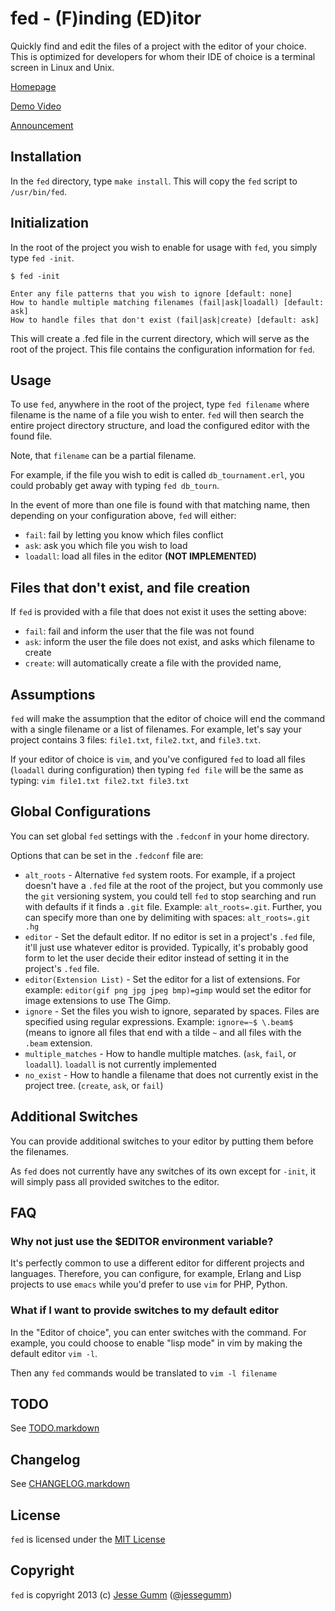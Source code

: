 # fed - (F)inding (ED)itor

Quickly find and edit the files of a project with the editor of your choice.
This is optimized for developers for whom their IDE of choice is a terminal
screen in Linux and Unix.

[Homepage](http://sigma-star.com/page/fed)

[Demo Video](http://www.youtube.com/watch?v=UyNNUOAgymE)

[Announcement](http://sigma-star.com/blog/post/introducing-fed)

## Installation

In the `fed` directory, type `make install`. This will copy the `fed` script to
`/usr/bin/fed`.

## Initialization

In the root of the project you wish to enable for usage with `fed`, you simply
type  `fed -init`.

```
$ fed -init

Enter any file patterns that you wish to ignore [default: none]
How to handle multiple matching filenames (fail|ask|loadall) [default: ask]
How to handle files that don't exist (fail|ask|create) [default: ask]
```

This will create a .fed file in the current directory, which will serve as the
root of the project. This file contains the configuration information for `fed`.

## Usage

To use `fed`, anywhere in the root of the project, type `fed filename` where
filename is the name of a file you wish to enter. `fed` will then search the
entire project directory structure, and load the configured editor with the
found file.

Note, that `filename` can be a partial filename.

For example, if the file you wish to edit is called `db_tournament.erl`, you
could probably get away with typing `fed db_tourn`.

In the event of more than one file is found with that matching name, then
depending on your configuration above, `fed` will either:

  * `fail`: fail by letting you know which files conflict
  * `ask`: ask you which file you wish to load
  * `loadall`: load all files in the editor **(NOT IMPLEMENTED)**

## Files that don't exist, and file creation

If `fed` is provided with a file that does not exist it uses the setting above:

  * `fail`: fail and inform the user that the file was not found
  * `ask`: inform the user the file does not exist, and asks which filename to
	create
  * `create`: will automatically create a file with the provided name,

## Assumptions

`fed` will make the assumption that the editor of choice will end the command
with a single filename or a list of filenames. For example, let's say your
project contains 3 files: `file1.txt`, `file2.txt`, and `file3.txt`.

If your editor of choice is `vim`, and you've configured `fed` to load all
files (`loadall` during configuration) then typing `fed file` will be the same
as typing: `vim file1.txt file2.txt file3.txt`

## Global Configurations

You can set global `fed` settings with the `.fedconf` in your home directory.

Options that can be set in the `.fedconf` file are:

  * `alt_roots` - Alternative `fed` system roots. For example, if a project
    doesn't have a `.fed` file at the root of the project, but you commonly use
    the `git` versioning system, you could tell `fed` to stop searching and run
    with defaults if it finds a `.git` file.  Example: `alt_roots=.git`.
    Further, you can specify more than one by delimiting with spaces:
    `alt_roots=.git .hg`
  * `editor` - Set the default editor. If no editor is set in a project's
    `.fed` file, it'll just use whatever editor is provided. Typically, it's
    probably good form to let the user decide their editor instead of setting
    it in the project's `.fed` file.
  * `editor(Extension List)` - Set the editor for a list of extensions. For
    example: `editor(gif png jpg jpeg bmp)=gimp` would set the editor for
    image extensions to use The Gimp.
  * `ignore` - Set the files you wish to ignore, separated by spaces. Files are
    specified using regular expressions. Example: `ignore=~$ \.beam$` (means to
    ignore all files that end with a tilde `~` and all files with the `.beam`
    extension.
  * `multiple_matches` - How to handle multiple matches. (`ask`, `fail`, or
    `loadall`). `loadall` is not currently implemented
  * `no_exist` - How to handle a filename that does not currently exist in the
    project tree. (`create`, `ask`, or `fail`)
				

## Additional Switches

You can provide additional switches to your editor by putting them before the
filenames.

As `fed` does not currently have any switches of its own except for `-init`, it
will simply pass all provided switches to the editor.

## FAQ

### Why not just use the $EDITOR environment variable?

It's perfectly common to use a different editor for different projects and
languages. Therefore, you can configure, for example, Erlang and Lisp projects
to use `emacs` while you'd prefer to use `vim` for PHP, Python.

### What if I want to provide switches to my default editor

In the "Editor of choice", you can enter switches with the command. For
example, you could choose to enable "lisp mode" in vim by making the default
editor `vim -l`.

Then any `fed` commands would be translated to `vim -l filename`

## TODO

See [TODO.markdown](http://github.com/choptastic/fed/blob/master/TODO.markdown)

## Changelog

See [CHANGELOG.markdown](http://github.com/choptastic/fed/blob/master/CHANGELOG.markdown)

## License

`fed` is licensed under the
[MIT License](http://github.com/choptastic/fed/blob/master/MIT-LICENSE.txt)

## Copyright

`fed` is copyright 2013 (c) [Jesse Gumm](http://jessegumm.com) ([@jessegumm](http://twitter.com/jessegumm))
